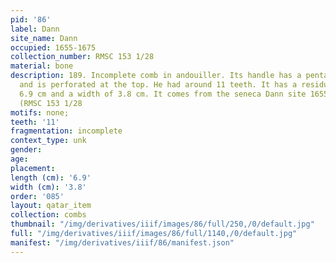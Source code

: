 ```yaml
---
pid: '86'
label: Dann
site_name: Dann
occupied: 1655-1675
collection_number: RMSC 153 1/28
material: bone
description: 189. Incomplete comb in andouiller. Its handle has a pentagonal shape
  and is perforated at the top. He had around 11 teeth. It has a residual length of
  6.9 cm and a width of 3.8 cm. It comes from the seneca Dann site 1655-1675 AD. J.-C.
  (RMSC 153 1/28
motifs: none;
teeth: '11'
fragmentation: incomplete
context_type: unk
gender:
age:
placement:
length (cm): '6.9'
width (cm): '3.8'
order: '085'
layout: qatar_item
collection: combs
thumbnail: "/img/derivatives/iiif/images/86/full/250,/0/default.jpg"
full: "/img/derivatives/iiif/images/86/full/1140,/0/default.jpg"
manifest: "/img/derivatives/iiif/86/manifest.json"
---
```

